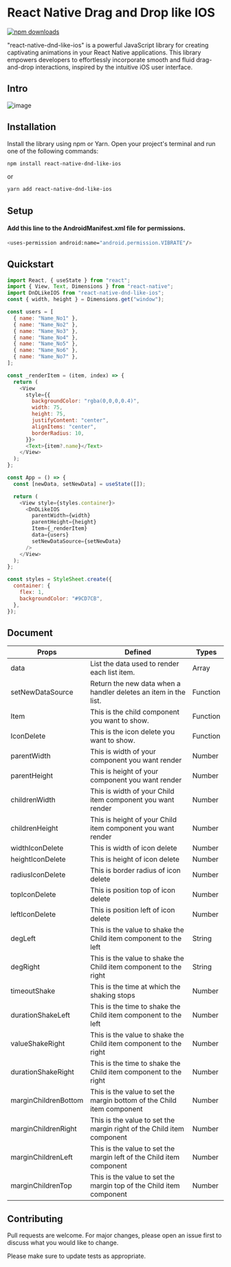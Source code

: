 # React Native Drag and Drop like IOS
[![npm downloads](https://img.shields.io/npm/dm/react-native-dnd-like-ios.svg)](https://www.npmjs.com/package/react-native-dnd-like-ios)

"react-native-dnd-like-ios" is a powerful JavaScript library for creating captivating animations in your React Native applications. This library empowers developers to effortlessly incorporate smooth and fluid drag-and-drop interactions, inspired by the intuitive iOS user interface.

## Intro

![image](https://github.com/HarryDoan/react-native-dnd-like-ios/assets/87471806/471e4857-a26c-4a5b-9550-ca2cb7d3cd6f)

## Installation

Install the library using npm or Yarn. Open your project's terminal and run one of the following commands:

```bash
npm install react-native-dnd-like-ios

```

or

```bash
yarn add react-native-dnd-like-ios

```

## Setup

#### Add this line to the AndroidManifest.xml file for permissions.

```bash
<uses-permission android:name="android.permission.VIBRATE"/>

```

## Quickstart

```javascript
import React, { useState } from "react";
import { View, Text, Dimensions } from "react-native";
import DnDLikeIOS from "react-native-dnd-like-ios";
const { width, height } = Dimensions.get("window");

const users = [
  { name: "Name_No1" },
  { name: "Name_No2" },
  { name: "Name_No3" },
  { name: "Name_No4" },
  { name: "Name_No5" },
  { name: "Name_No6" },
  { name: "Name_No7" },
];

const _renderItem = (item, index) => {
  return (
    <View
      style={{
        backgroundColor: "rgba(0,0,0,0.4)",
        width: 75,
        height: 75,
        justifyContent: "center",
        alignItems: "center",
        borderRadius: 10,
      }}>
      <Text>{item?.name}</Text>
    </View>
  );
};

const App = () => {
  const [newData, setNewData] = useState([]);

  return (
    <View style={styles.container}>
      <DnDLikeIOS
        parentWidth={width}
        parentHeight={height}
        Item={_renderItem}
        data={users}
        setNewDataSource={setNewData}
      />
    </View>
  );
};

const styles = StyleSheet.create({
  container: {
    flex: 1,
    backgroundColor: "#9CD7CB",
  },
});
```

## Document

| Props             | Defined                                                                | Types     |
| -------------------- | ---------------------------------------------------------------------- | -------- |
| data                 | List the data used to render each list item.                           | Array    |
| setNewDataSource     | Return the new data when a handler deletes an item in the list.        | Function |
| Item                 | This is the child component you want to show.                          | Function |
| IconDelete           | This is the icon delete you want to show.                              | Function |
| parentWidth          | This is width of your component you want render                        | Number   |
| parentHeight         | This is height of your component you want render                       | Number   |
| childrenWidth        | This is width of your Child item component you want render             | Number   |
| childrenHeight       | This is height of your Child item component you want render            | Number   |
| widthIconDelete      | This is width of icon delete                                           | Number   |
| heightIconDelete     | This is height of icon delete                                          | Number   |
| radiusIconDelete     | This is border radius of icon delete                                   | Number   |
| topIconDelete        | This is position top of icon delete                                    | Number   |
| leftIconDelete       | This is position left of icon delete                                   | Number   |
| degLeft              | This is the value to shake the Child item component to the left        | String   |
| degRight             | This is the value to shake the Child item component to the right       | String   |
| timeoutShake         | This is the time at which the shaking stops                            | Number   |
| durationShakeLeft    | This is the time to shake the Child item component to the left         | Number   |
| valueShakeRight      | This is the value to shake the Child item component to the right       | Number   |
| durationShakeRight   | This is the time to shake the Child item component to the right        | Number   |
| marginChildrenBottom | This is the value to set the margin bottom of the Child item component | Number   |
| marginChildrenRight  | This is the value to set the margin right of the Child item component  | Number   |
| marginChildrenLeft   | This is the value to set the margin left of the Child item component   | Number   |
| marginChildrenTop    | This is the value to set the margin top of the Child item component    | Number   |

## Contributing

Pull requests are welcome. For major changes, please open an issue first
to discuss what you would like to change.

Please make sure to update tests as appropriate.
